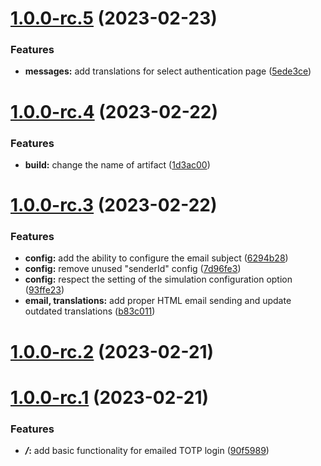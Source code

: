# [1.0.0-rc.5](https://github.com/5-stones/keycloak-email-otp/compare/v1.0.0-rc.4...v1.0.0-rc.5) (2023-02-23)


### Features

* **messages:** add translations for select authentication page ([5ede3ce](https://github.com/5-stones/keycloak-email-otp/commit/5ede3ce6bb198023037859dcea734c7b9bd6563e))



# [1.0.0-rc.4](https://github.com/5-stones/keycloak-email-otp/compare/v1.0.0-rc.3...v1.0.0-rc.4) (2023-02-22)


### Features

* **build:** change the name of artifact ([1d3ac00](https://github.com/5-stones/keycloak-email-otp/commit/1d3ac00c2c4fb9d6fb1b87910a28aee10c37dc15))



# [1.0.0-rc.3](https://github.com/5-stones/keycloak-email-otp/compare/v1.0.0-rc.2...v1.0.0-rc.3) (2023-02-22)


### Features

* **config:** add the ability to configure the email subject ([6294b28](https://github.com/5-stones/keycloak-email-otp/commit/6294b283e40898d0817ff1d81015fef384837e71))
* **config:** remove unused "senderId" config ([7d96fe3](https://github.com/5-stones/keycloak-email-otp/commit/7d96fe32aa31446e664a6d1d5754c97650adcd73))
* **config:** respect the setting of the simulation configuration option ([93ffe23](https://github.com/5-stones/keycloak-email-otp/commit/93ffe239297a52e8771c1363777d602bcd761534))
* **email, translations:** add proper HTML email sending and update outdated translations ([b83c011](https://github.com/5-stones/keycloak-email-otp/commit/b83c0115faa1448b17c356864be2eda9311d6e59))



# [1.0.0-rc.2](https://github.com/5-stones/keycloak-email-otp/compare/v1.0.0-rc.1...v1.0.0-rc.2) (2023-02-21)



# [1.0.0-rc.1](https://github.com/5-stones/keycloak-email-otp/compare/90f59898e08b7eed5fa4cc838b244907aa2a329c...v1.0.0-rc.1) (2023-02-21)


### Features

* ***/*:** add basic functionality for emailed TOTP login ([90f5989](https://github.com/5-stones/keycloak-email-otp/commit/90f59898e08b7eed5fa4cc838b244907aa2a329c))




